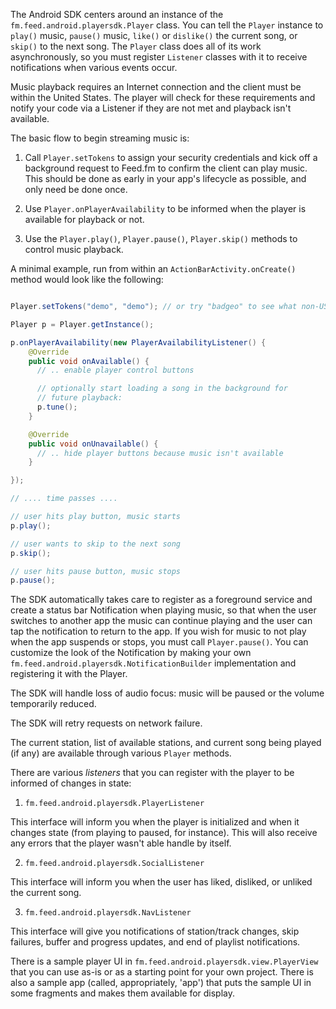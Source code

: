
The Android SDK centers around an instance of the `fm.feed.android.playersdk.Player` class.
You can tell the `Player` instance to `play()` music, `pause()` music,
`like()` or `dislike()` the current song, or `skip()` to the next song.
The `Player` class does all of its work asynchronously, so you must register
`Listener` classes with it to receive notifications when various events occur.

Music playback requires an Internet connection and the client must
be within the United States. The player will check for these requirements
and notify your code via a Listener if they are not met and 
playback isn't available.

The basic flow to begin streaming music is:

1. Call `Player.setTokens` to assign your security credentials and
kick off a background request to Feed.fm to confirm the client can play
music. This should be done as early in your app's lifecycle as possible,
and only need be done once.

2. Use `Player.onPlayerAvailability` to be informed when the player is
available for playback or not.

3. Use the `Player.play()`, `Player.pause()`, `Player.skip()` methods 
to control music playback.

A minimal example, run from within an `ActionBarActivity.onCreate()` method
would look like the following:

```java

Player.setTokens("demo", "demo"); // or try "badgeo" to see what non-US clients experience

Player p = Player.getInstance();

p.onPlayerAvailability(new PlayerAvailabilityListener() {
    @Override
    public void onAvailable() {
      // .. enable player control buttons

      // optionally start loading a song in the background for 
      // future playback:
      p.tune();
    }

    @Override
    public void onUnavailable() {
      // .. hide player buttons because music isn't available
    }

});

// .... time passes ....

// user hits play button, music starts
p.play();

// user wants to skip to the next song
p.skip();

// user hits pause button, music stops
p.pause();
```

The SDK automatically takes care to register as a foreground service and
create a status bar Notification when playing music, so that when the user
switches to another app the music can continue playing and the user can
tap the notification to return to the app.
If you wish for music to not play when the app suspends or stops, you
must call `Player.pause()`. You can customize the look of the Notification
by making your own `fm.feed.android.playersdk.NotificationBuilder`
implementation and registering it with the Player.

The SDK will handle loss of audio focus: music will be paused or the volume
temporarily reduced.

The SDK will retry requests on network failure.

The current station, list of available stations, and current song being played
(if any) are available through various `Player` methods.

There are various _listeners_ that you can register with the player to
be informed of changes in state:

1. `fm.feed.android.playersdk.PlayerListener`

This interface will inform you when the player is initialized and
when it changes state (from playing to paused, for instance).
This will also receive any errors that the player wasn't able handle by itself.

2. `fm.feed.android.playersdk.SocialListener`

This interface will inform you when the user has liked, disliked, or
unliked the current song.

3. `fm.feed.android.playersdk.NavListener`

This interface will give you notifications of station/track changes,
skip failures, buffer and progress updates, and end of playlist notifications. 

There is a sample player UI in `fm.feed.android.playersdk.view.PlayerView`
that you can use as-is or as a starting point for your own project. There is
also a sample app (called, appropriately, 'app') that puts the sample UI
in some fragments and makes them available for display.


